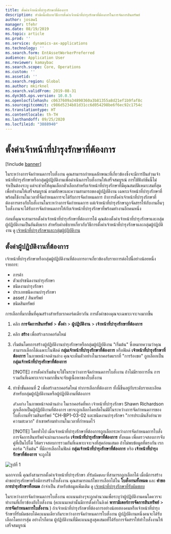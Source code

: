 ```yaml
---
title: ตั้งค่าเจ้าหน้าที่บำรุงรักษาที่ต้องการ
description: หัวข้อนี้อธิบายวิธีการตั้งค่าเจ้าหน้าที่บำรุงรักษาที่ต้องการในการจัดการสินทรัพย์
author: josaw1
manager: tfehr
ms.date: 08/19/2019
ms.topic: article
ms.prod: ''
ms.service: dynamics-ax-applications
ms.technology: ''
ms.search.form: EntAssetWorkerPreferred
audience: Application User
ms.reviewer: kamaybac
ms.search.scope: Core, Operations
ms.custom: ''
ms.assetid: ''
ms.search.region: Global
ms.author: mkirknel
ms.search.validFrom: 2019-08-31
ms.dyn365.ops.version: 10.0.5
ms.openlocfilehash: c0637609a34890360a3b81355a8d21ef1b9faf8c
ms.sourcegitcommit: c986d5234b81d31cc6d054298be6f6ec92c1754c
ms.translationtype: HT
ms.contentlocale: th-TH
ms.lasthandoff: 09/25/2020
ms.locfileid: "3888940"
---
```

# <a name="set-up-preferred-maintenance-workers"></a>ตั้งค่าเจ้าหน้าที่บำรุงรักษาที่ต้องการ

[!include [banner](../../includes/banner.md)]

 

ในระหว่างการจัดกำหนดการใบสั่งงาน คุณสามารถกำหนดลักษณะที่เกี่ยวข้องซึ่งจะมีการปันส่วนเจ้าหน้าที่บำรุงรักษาหรือกลุ่มผู้ปฏิบัติงานเพื่อดำเนินการใบสั่งงานให้เสร็จสมบูรณ์ การใช้ฟังก์ชันนี้ไม่จำเป็นต้องระบุ แต่จะช่วยให้คุณเลือกตัวเลือกสำหรับเจ้าหน้าที่บำรุงรักษาที่มีคุณสมบัติเหมาะสมที่สุดเพื่อทำงานให้เสร็จสมบูรณ์ ตามทักษะและความสามารถของผู้ปฏิบัติงาน เฉพาะเจ้าหน้าที่บำรุงรักษาที่พร้อมใช้งานในเวลาที่จัดกำหนดการจะได้รับการจัดกำหนดการ ถ้าการตั้งค่าเจ้าหน้าที่บำรุงรักษาที่ต้องการตรงกับใบสั่งงานในระหว่างการจัดกำหนดการ แต่เจ้าหน้าที่บำรุงรักษาถูกจัดสรรให้กับงานอื่นๆ ใบสั่งงานจะได้รับการจัดกำหนดการให้กับเจ้าหน้าที่บำรุงรักษาที่พร้อมทำงานอีกคนหนึ่ง

ก่อนที่คุณจะสามารถตั้งค่าเจ้าหน้าที่บำรุงรักษาที่ต้องการได้ คุณต้องตั้งค่าเจ้าหน้าที่บำรุงรักษาและกลุ่มผู้ปฏิบัติงานเป็นอันดับแรก สำหรับคำอธิบายเกี่ยวกับวิธีการตั้งค่าเจ้าหน้าที่บำรุงรักษาและกลุ่มผู้ปฏิบัติงาน ดู [เจ้าหน้าที่บำรุงรักษาและกลุ่มผู้ปฏิบัติงาน](../setup-for-objects/workers-and-worker-groups.md)

## <a name="set-up-preferred-workers"></a>ตั้งค่าผู้ปฏิบัติงานที่ต้องการ

เจ้าหน้าที่บำรุงรักษาหรือกลุ่มผู้ปฏิบัติงานที่ต้องการอาจเกี่ยวข้องกับรายการต่อไปนี้อย่างน้อยหนึ่งรายการ:

- การค้า  
- ตัวแปรชนิดงานบำรุงรักษา  
- ชนิดงานบำรุงรักษา  
- ประเภทชนิดงานบำรุงรักษา  
- asset / สินทรัพย์  
- ชนิดสินทรัพย์  

การเลือกที่มากขึ้นที่คุณสร้างสำหรับเรกคอร์ดเดียวกัน การตั้งค่าของคุณจะเฉพาะเจาะจงมากขึ้น

1. คลิก **การจัดการสินทรัพย์** > **ตั้งค่า** > **ผู้ปฏิบัติงาน** > **เจ้าหน้าที่บำรุงรักษาที่ต้องการ**

2. คลิก **สร้าง** เพื่อสร้างเรกคอร์ดใหม่

3. เริ่มต้นโดยการสร้างผู้ปฏิบัติงานบำรุงรักษาหรือกลุ่มผู้ปฏิบัติงาน "เริ่มต้น" ซึ่งหมายความว่าคุณสามารถเลือกได้เฉพาะในฟิลด์ **กลุ่มเจ้าหน้าที่บำรุงรักษาที่ต้องการ** หรือฟิลด์ **เจ้าหน้าที่บำรุงรักษาที่ต้องการ** ในภาพหน้าจอด้านล่าง คุณจะเห็นตัวอย่างในเรกคอร์ดแรกที่ "การร้องขอ" ถูกเลือกเป็น **กลุ่มเจ้าหน้าที่บำรุงรักษาที่ต้องการ**

    [!NOTE] การตั้งค่าเริ่มต้นจะใช้ในระหว่างการจัดกำหนดการใบสั่งงาน ถ้าไม่มีรายการอื่น การรวมกันที่เฉพาะเจาะจงมากขึ้นจะจับคู่เนื้อหาของใบสั่งงาน

4. ทำซ้ำขั้นตอนที่ 2 เพื่อสร้างเรกคอร์ดใหม่ ทำการเลือกที่ต้องการ ทั้งนี้ขึ้นอยู่กับระดับรายละเอียดสำหรับกลุ่มผู้ปฏิบัติงานหรือผู้ปฏิบัติงานที่ต้องการ 

    *ตัวอย่าง* ในภาพหน้าจอด้านล่าง ในเรกคอร์ดที่หก เจ้าหน้าที่บำรุงรักษา Shawn Richardson ถูกเลือกเป็นผู้ปฏิบัติงานที่ต้องการ เขาจะถูกเลือกโดยอัตโนมัติในระหว่างการจัดกำหนดการของใบสั่งงานที่รวมสินทรัพย์ "CH-BP1-03-02 และชนิดงานบำรุงรักษา "การประเมินสิ่งอำนวยความสะดวก" ถ้าเขาพร้อมทำงานในเวลาที่กำหนดไว้

    [!NOTE] โดยทั่วไป เมื่อเจ้าหน้าที่บำรุงรักษาที่ต้องการถูกเลือกระหว่างการจัดกำหนดการใบสั่ง การจัดการสินทรัพย์จะผ่านเรกคอร์ด **เจ้าหน้าที่บำรุงรักษาที่ต้องการ** ทั้งหมด เพื่อตรวจสอบการจับคู่ที่เป็นไปได้ ให้ตรวจสอบการรวมกันที่เฉพาะเจาะจงที่สุดก่อนเสมอ ถ้าไม่พบข้อมูลที่ตรงกัน เรกคอร์ด "เริ่มต้น" ที่มีการเลือกในฟิลด์ **กลุ่มเจ้าหน้าที่บำรุงรักษาที่ต้องการ** หริอ **เจ้าหน้าที่บำรุงรักษาที่ต้องการ** จะถูกใช้

![รูปที่ 1](media/02-work-order-scheduling.png)

นอกจากนี้ คุณยังสามารถตั้งค่าเจ้าหน้าที่บำรุงรักษา *ที่รับผิดชอบ* ที่สามารถถูกเลือกได้ เมื่อมีการสร้างคำขอบำรุงรักษาหรือมีการสร้างใบสั่งงาน คุณสามารถแก้ไขการเลือกได้ใน **ใบสั่งงานทั้งหมด** และ **คำขอการบำรุงรักษาทั้งหมด** ถ้าจำเป็น สำหรับข้อมูลเพิ่มเติม ดู [เจ้าหน้าที่บำรุงรักษาที่รับผิดชอบ](../setup-for-maintenance-requests/responsible-workers.md)

ในระหว่างการจัดกำหนดการใบสั่งงาน คะแนนต่างๆจะถูกคำนวณเพื่อระบุว่าผู้ปฏิบัติงานคนใดควรจะทำงานที่เกี่ยวข้องกับใบสั่งงาน (คะแนนเหล่านั้นมีการตั้งค่าในลิงค์ **พารามิเตอร์การจัดการสินทรัพย์** > **การจัดกำหนดการใบสั่งงาน** ) ถ้าเจ้าหน้าที่บำรุงรักษาที่ต้องการอย่างน้อยสองคนหรือเจ้าหน้าที่บำรุงรักษาที่รับผิดชอบได้คะแนนเดียวกันระหว่างการจัดกำหนดการใบสั่งงาน ผู้ปฏิบัติงานหนึ่งคนจะได้รับเลือกโดยการสุ่ม อย่างไรก็ตาม ผู้ปฏิบัติงานที่มีคะแนนสูงสุดเสมอที่ได้รับการจัดสรรให้ทำใบสั่งงานให้เสร็จสมบูรณ์


